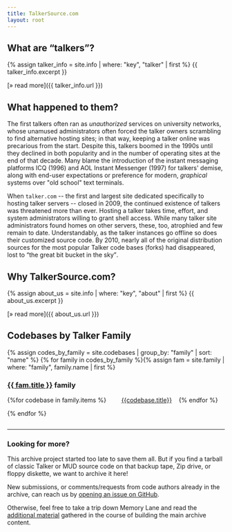 ```yaml
---
title: TalkerSource.com
layout: root
---
```


## What are <q>talkers</q>?

{% assign talker_info = site.info | where: "key", "talker" | first %}
{{ talker_info.excerpt }}

[&raquo; read more]({{ talker_info.url }})

## What happened to them?

The first talkers often ran as _unauthorized_ services on university networks, whose unamused administrators
often forced the talker owners scrambling to find alternative hosting sites; in that way, keeping a talker
online was precarious from the start.  Despite this, talkers boomed in the 1990s until they declined in both
popularity and in the number of operating sites at the end of that decade.  Many blame the introduction of
the instant messaging platforms ICQ (1996) and AOL Instant Messenger (1997) for talkers' demise, along with
end-user expectations or preference for modern, _graphical_ systems over "old school" text terminals.

When `talker.com` -- the first and largest site dedicated specifically to hosting talker servers -- closed
in 2009, the continued existence of talkers was threatened more than ever.  Hosting a talker takes time,
effort, and system administrators willing to grant shell access. While many talker site administrators found
homes on other servers, these, too, atrophied and few remain to date. Understandably, as the talker instances
go offline so does their customized source code.  By 2010, nearly all of the original distribution sources
for the most popular Talker code bases (forks) had disappeared, lost to <q>the great bit bucket in the sky</q>.

## Why TalkerSource.com?

{% assign about_us = site.info | where: "key", "about" | first %}
{{ about_us.excerpt }}

[&raquo; read more]({{ about_us.url }})

## Codebases by Talker Family

<style type="text/css">
  #codebase_index { padding-bottom: 1em; }
  #codebase_index > h3 { padding-top: 1em; }
  #codebase_index > h3:first-child { padding-top: 0; }
  #codebase_index > span { display: inline-block; margin-left: 2.5em; margin-bottom: 1em; min-width: 9.5em; }
</style>
<div id="codebase_index">
{% assign codes_by_family = site.codebases | group_by: "family" | sort: "name" %}
{% for family in codes_by_family %}{% assign fam = site.family | where: "family", family.name | first %}
  <h3><a href="{{fam.url}}">{{ fam.title }}</a> family</h3>
  {%for codebase in family.items %}<span><a href="{{codebase.url}}">{{codebase.title}}</a></span>{% endfor %}
{% endfor %}
</div>

-----

### Looking for more?

This archive project started too late to save them all.  But if you find a tarball of classic
Talker or MUD source code on that backup tape, Zip drive, or floppy diskette, we want to
archive it here!

New submissions, or comments/requests from code authors already in the archive, can reach
us by [opening an issue on GitHub][gh-issue-submission].

Otherwise, feel free to take a trip down Memory Lane and read the [additional material][info] gathered
in the course of building the main archive content.

[info]: /info/
[gh-issue-submission]: https://github.com/talkersource/talkersource.github.io/issues/new?assignees=wrprice&labels=&template=new-submission-to-archive.md&title=New+submission%3A+%5Bname+of+code+here%5D
[gh-issue-plain]: https://github.com/talkersource/talkersource.github.io/issues/new
